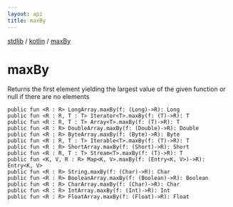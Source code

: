 ```yaml
---
layout: api
title: maxBy
---
```

[stdlib](../index.html) / [kotlin](index.html) / [maxBy](maxBy.html)

# maxBy
Returns the first element yielding the largest value of the given function or null if there are no elements
```
public fun <R : R> LongArray.maxBy(f: (Long)->R): Long
public fun <R : R, T : T> Iterator<T>.maxBy(f: (T)->R): T
public fun <R : R, T : T> Array<T>.maxBy(f: (T)->R): T
public fun <R : R> DoubleArray.maxBy(f: (Double)->R): Double
public fun <R : R> ByteArray.maxBy(f: (Byte)->R): Byte
public fun <R : R, T : T> Iterable<T>.maxBy(f: (T)->R): T
public fun <R : R> ShortArray.maxBy(f: (Short)->R): Short
public fun <R : R, T : T> Stream<T>.maxBy(f: (T)->R): T
public fun <K, V, R : R> Map<K, V>.maxBy(f: (Entry<K, V>)->R): Entry<K, V>
public fun <R : R> String.maxBy(f: (Char)->R): Char
public fun <R : R> BooleanArray.maxBy(f: (Boolean)->R): Boolean
public fun <R : R> CharArray.maxBy(f: (Char)->R): Char
public fun <R : R> IntArray.maxBy(f: (Int)->R): Int
public fun <R : R> FloatArray.maxBy(f: (Float)->R): Float
```
